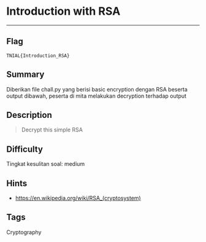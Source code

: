# Introduction with RSA

---

## Flag

```
TNIAL{Introduction_RSA}
```

## Summary
Diberikan file chall.py yang berisi basic encryption dengan RSA beserta output dibawah, peserta di mita melakukan decryption terhadap output

## Description
> Decrypt this simple RSA

## Difficulty
Tingkat kesulitan soal: medium

## Hints
* https://en.wikipedia.org/wiki/RSA_(cryptosystem)

## Tags
Cryptography
